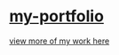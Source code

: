 # [my-portfolio](https://mkgreen.github.io/milogreen.github.io/)

[view more of my work here]()
 


